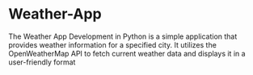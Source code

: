 # Weather-App
The Weather App Development in Python is a simple application that provides weather information for a specified city. It utilizes the OpenWeatherMap API to fetch current weather data and displays it in a user-friendly format
